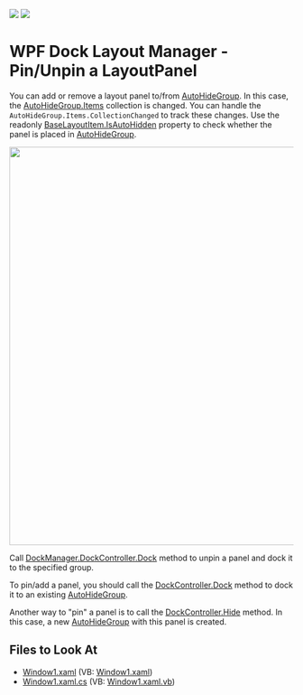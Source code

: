 <!-- default badges list -->
[![](https://img.shields.io/badge/Open_in_DevExpress_Support_Center-FF7200?style=flat-square&logo=DevExpress&logoColor=white)](https://supportcenter.devexpress.com/ticket/details/E2890)
[![](https://img.shields.io/badge/📖_How_to_use_DevExpress_Examples-e9f6fc?style=flat-square)](https://docs.devexpress.com/GeneralInformation/403183)
<!-- default badges end -->
# WPF Dock Layout Manager - Pin/Unpin a LayoutPanel

You can add or remove a layout panel to/from [AutoHideGroup](https://docs.devexpress.com/WPF/DevExpress.Xpf.Docking.AutoHideGroup). In this case, the [AutoHideGroup.Items](https://docs.devexpress.com/WPF/DevExpress.Xpf.Docking.AutoHideGroup.Items) collection is changed. You can handle the `AutoHideGroup.Items.CollectionChanged` to track these changes. Use the readonly [BaseLayoutItem.IsAutoHidden](https://docs.devexpress.com/WPF/DevExpress.Xpf.Docking.BaseLayoutItem.IsAutoHidden) property to check whether the panel is placed in [AutoHideGroup](https://docs.devexpress.com/WPF/DevExpress.Xpf.Docking.AutoHideGroup).

<img src="https://user-images.githubusercontent.com/12169834/175360696-a08a9c82-7013-465f-8a0b-6a67721b2458.png" width=705px/>

Call [DockManager.DockController.Dock](https://docs.devexpress.com/WPF/DevExpress.Xpf.Docking.DockControllerBase.Dock.overloads) method to unpin a panel and dock it to the specified group.

To pin/add a panel, you should call the [DockController.Dock](https://docs.devexpress.com/WPF/DevExpress.Xpf.Docking.DockControllerBase.Dock.overloads) method to dock it to an existing [AutoHideGroup](https://docs.devexpress.com/WPF/DevExpress.Xpf.Docking.AutoHideGroup).

Another way to "pin" a panel is to call the [DockController.Hide](https://docs.devexpress.com/WPF/DevExpress.Xpf.Docking.DockControllerBase.Hide.overloads) method. In this case, a new [AutoHideGroup](https://docs.devexpress.com/WPF/DevExpress.Xpf.Docking.AutoHideGroup) with this panel is created.

<!-- default file list -->
## Files to Look At

* [Window1.xaml](./CS/CreateAutoHiddenPanels/Window1.xaml) (VB: [Window1.xaml](./VB/CreateAutoHiddenPanels/Window1.xaml))
* [Window1.xaml.cs](./CS/CreateAutoHiddenPanels/Window1.xaml.cs) (VB: [Window1.xaml.vb](./VB/CreateAutoHiddenPanels/Window1.xaml.vb))
<!-- default file list end -->

